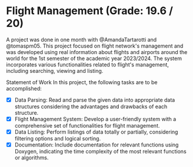 # Flight Management (Grade: 19.6 / 20)

A project was done in one month with @AmandaTartarotti and @tomaspm05.
This project focused on flight network's management and was developed using real information about flights and airports around the world for the 1st semester of the academic year 2023/2024. The system incorporates various functionalities related to flight's management, including searching, viewing and listing.

Statement of Work
In this project, the following tasks are to be accomplished:

- [x] Data Parsing: Read and parse the given data into appropriate data structures considering the advantages and drawbacks of each structure.
- [x] Flight Management System: Develop a user-friendly system with a comprehensive set of functionalities for flight management.
- [x] Data Listing: Perform listings of data totally or partially, considering filtering options and logical sorting.
- [x] Documentation: Include documentation for relevant functions using Doxygen, indicating the time complexity of the most relevant functions or algorithms.
